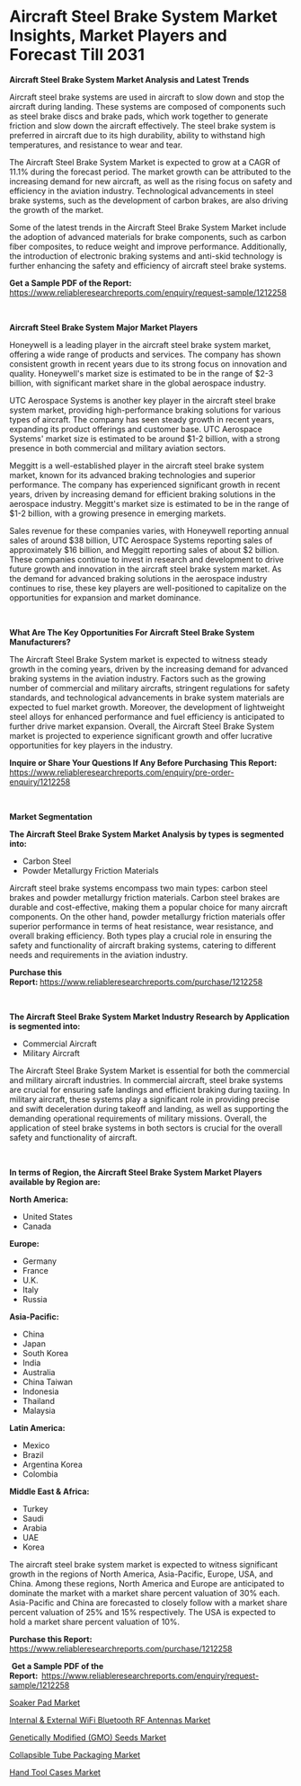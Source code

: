 <p><h1>Aircraft Steel Brake System Market Insights, Market Players and Forecast Till 2031</h1></p><p><strong>Aircraft Steel Brake System Market Analysis and Latest Trends</strong></p>
<p><p>Aircraft steel brake systems are used in aircraft to slow down and stop the aircraft during landing. These systems are composed of components such as steel brake discs and brake pads, which work together to generate friction and slow down the aircraft effectively. The steel brake system is preferred in aircraft due to its high durability, ability to withstand high temperatures, and resistance to wear and tear.</p><p>The Aircraft Steel Brake System Market is expected to grow at a CAGR of 11.1% during the forecast period. The market growth can be attributed to the increasing demand for new aircraft, as well as the rising focus on safety and efficiency in the aviation industry. Technological advancements in steel brake systems, such as the development of carbon brakes, are also driving the growth of the market.</p><p>Some of the latest trends in the Aircraft Steel Brake System Market include the adoption of advanced materials for brake components, such as carbon fiber composites, to reduce weight and improve performance. Additionally, the introduction of electronic braking systems and anti-skid technology is further enhancing the safety and efficiency of aircraft steel brake systems.</p></p>
<p><strong>Get a Sample PDF of the Report:&nbsp;</strong> <a href="https://www.reliableresearchreports.com/enquiry/request-sample/1212258">https://www.reliableresearchreports.com/enquiry/request-sample/1212258</a></p>
<p>&nbsp;</p>
<p><strong>Aircraft Steel Brake System Major Market Players</strong></p>
<p><p>Honeywell is a leading player in the aircraft steel brake system market, offering a wide range of products and services. The company has shown consistent growth in recent years due to its strong focus on innovation and quality. Honeywell's market size is estimated to be in the range of $2-3 billion, with significant market share in the global aerospace industry.</p><p>UTC Aerospace Systems is another key player in the aircraft steel brake system market, providing high-performance braking solutions for various types of aircraft. The company has seen steady growth in recent years, expanding its product offerings and customer base. UTC Aerospace Systems' market size is estimated to be around $1-2 billion, with a strong presence in both commercial and military aviation sectors.</p><p>Meggitt is a well-established player in the aircraft steel brake system market, known for its advanced braking technologies and superior performance. The company has experienced significant growth in recent years, driven by increasing demand for efficient braking solutions in the aerospace industry. Meggitt's market size is estimated to be in the range of $1-2 billion, with a growing presence in emerging markets.</p><p>Sales revenue for these companies varies, with Honeywell reporting annual sales of around $38 billion, UTC Aerospace Systems reporting sales of approximately $16 billion, and Meggitt reporting sales of about $2 billion. These companies continue to invest in research and development to drive future growth and innovation in the aircraft steel brake system market. As the demand for advanced braking solutions in the aerospace industry continues to rise, these key players are well-positioned to capitalize on the opportunities for expansion and market dominance.</p></p>
<p>&nbsp;</p>
<p><strong>What Are The Key Opportunities For Aircraft Steel Brake System Manufacturers?</strong></p>
<p><p>The Aircraft Steel Brake System market is expected to witness steady growth in the coming years, driven by the increasing demand for advanced braking systems in the aviation industry. Factors such as the growing number of commercial and military aircrafts, stringent regulations for safety standards, and technological advancements in brake system materials are expected to fuel market growth. Moreover, the development of lightweight steel alloys for enhanced performance and fuel efficiency is anticipated to further drive market expansion. Overall, the Aircraft Steel Brake System market is projected to experience significant growth and offer lucrative opportunities for key players in the industry.</p></p>
<p><strong>Inquire or Share Your Questions If Any Before Purchasing This Report:</strong> <a href="https://www.reliableresearchreports.com/enquiry/pre-order-enquiry/1212258">https://www.reliableresearchreports.com/enquiry/pre-order-enquiry/1212258</a></p>
<p>&nbsp;</p>
<p><strong>Market Segmentation</strong></p>
<p><strong>The Aircraft Steel Brake System Market Analysis by types is segmented into:</strong></p>
<p><ul><li>Carbon Steel</li><li>Powder Metallurgy Friction Materials</li></ul></p>
<p><p>Aircraft steel brake systems encompass two main types: carbon steel brakes and powder metallurgy friction materials. Carbon steel brakes are durable and cost-effective, making them a popular choice for many aircraft components. On the other hand, powder metallurgy friction materials offer superior performance in terms of heat resistance, wear resistance, and overall braking efficiency. Both types play a crucial role in ensuring the safety and functionality of aircraft braking systems, catering to different needs and requirements in the aviation industry.</p></p>
<p><strong>Purchase this Report:&nbsp;</strong><a href="https://www.reliableresearchreports.com/purchase/1212258">https://www.reliableresearchreports.com/purchase/1212258</a></p>
<p>&nbsp;</p>
<p><strong>The Aircraft Steel Brake System Market Industry Research by Application is segmented into:</strong></p>
<p><ul><li>Commercial Aircraft</li><li>Military Aircraft</li></ul></p>
<p><p>The Aircraft Steel Brake System Market is essential for both the commercial and military aircraft industries. In commercial aircraft, steel brake systems are crucial for ensuring safe landings and efficient braking during taxiing. In military aircraft, these systems play a significant role in providing precise and swift deceleration during takeoff and landing, as well as supporting the demanding operational requirements of military missions. Overall, the application of steel brake systems in both sectors is crucial for the overall safety and functionality of aircraft.</p></p>
<p>&nbsp;</p>
<p><strong>In terms of Region, the Aircraft Steel Brake System Market Players available by Region are:</strong></p>
<p>
    <p> <strong> North America: </strong>
        <ul>
            <li>United States</li>
            <li>Canada</li>
        </ul>
        </p> 
    <p> <strong> Europe: </strong>
        <ul>
            <li>Germany</li>
            <li>France</li>
            <li>U.K.</li>
            <li>Italy</li>
            <li>Russia</li>
        </ul>
        </p> 
    <p> <strong> Asia-Pacific: </strong>
        <ul>
            <li>China</li>
            <li>Japan</li>
            <li>South Korea</li>
            <li>India</li>
            <li>Australia</li>
            <li>China Taiwan</li>
            <li>Indonesia</li>
            <li>Thailand</li>
            <li>Malaysia</li>
        </ul>
        </p> 
    <p> <strong> Latin America: </strong>
        <ul>
            <li>Mexico</li>
            <li>Brazil</li>
            <li>Argentina Korea</li>
            <li>Colombia</li>
        </ul>
        </p> 
    <p> <strong> Middle East & Africa: </strong>
        <ul>
            <li>Turkey</li>
            <li>Saudi</li>
            <li>Arabia</li>
            <li>UAE</li>
            <li>Korea</li>
        </ul>
    </p>
    </p>
<p><p>The aircraft steel brake system market is expected to witness significant growth in the regions of North America, Asia-Pacific, Europe, USA, and China. Among these regions, North America and Europe are anticipated to dominate the market with a market share percent valuation of 30% each. Asia-Pacific and China are forecasted to closely follow with a market share percent valuation of 25% and 15% respectively. The USA is expected to hold a market share percent valuation of 10%.</p></p>
<p><strong>Purchase this Report: </strong><a href="https://www.reliableresearchreports.com/purchase/1212258">https://www.reliableresearchreports.com/purchase/1212258</a></p>
<p>&nbsp;<strong>Get a Sample PDF of the Report:&nbsp;&nbsp;</strong><a href="https://www.reliableresearchreports.com/enquiry/request-sample/1212258">https://www.reliableresearchreports.com/enquiry/request-sample/1212258</a></p>
<p><strong></strong></p>
<p><p><a href="https://medium.com/@samanthamills76/soaker-pad-market-competitive-analysis-market-trends-and-forecast-to-2031-8a1fdd8ef5b6">Soaker Pad Market</a></p><p><a href="https://issuu.com/reportprime-2/docs/internal-external-wifi-bluetooth-rf-antennas-marke">Internal & External WiFi Bluetooth RF Antennas Market</a></p><p><a href="https://github.com/julyju69/Market-Research-Report-List-2/blob/main/genetically-modified-gmo-seeds-market.md">Genetically Modified (GMO) Seeds Market</a></p><p><a href="https://medium.com/@samanthamills76/collapsible-tube-packaging-market-insight-market-trends-growth-forecasted-from-2024-to-2031-2a4616dca250">Collapsible Tube Packaging Market</a></p><p><a href="https://github.com/gdfhhhj/Market-Research-Report-List-3/blob/main/hand-tool-cases-market.md">Hand Tool Cases Market</a></p></p>